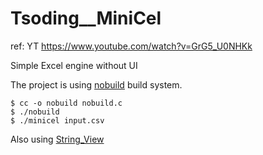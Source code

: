 # Tsoding__MiniCel
ref:  YT  https://www.youtube.com/watch?v=GrG5_U0NHKk

Simple Excel engine without UI

The project is using 
[nobuild](https://github.com/tsoding/nobuild) build system.

```console
$ cc -o nobuild nobuild.c 
$ ./nobuild 
$ ./minicel input.csv
```

Also using 
[String_View](https://github.com/tsoding/sv) 
